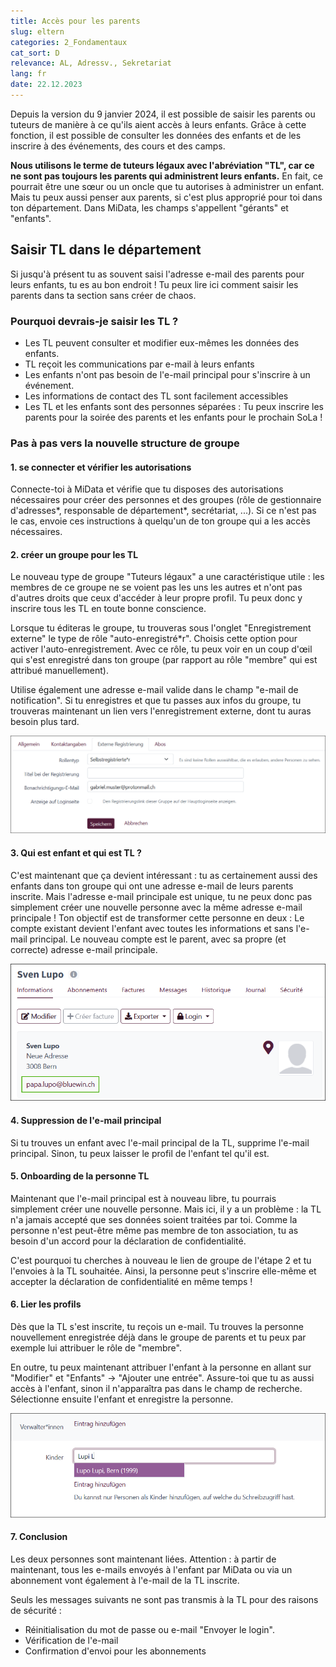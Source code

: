 ```yaml
---
title: Accès pour les parents
slug: eltern
categories: 2_Fondamentaux
cat_sort: D
relevance: AL, Adressv., Sekretariat
lang: fr
date: 22.12.2023
---
```


Depuis la version du 9 janvier 2024, il est possible de saisir les parents ou tuteurs de manière à ce qu'ils aient accès à leurs enfants. Grâce à cette fonction, il est possible de consulter les données des enfants et de les inscrire à des événements, des cours et des camps.

**Nous utilisons le terme de tuteurs légaux avec l'abréviation "TL", car ce ne sont pas toujours les parents qui administrent leurs enfants.** En fait, ce pourrait être une sœur ou un oncle que tu autorises à administrer un enfant. Mais tu peux aussi penser aux parents, si c'est plus approprié pour toi dans ton département. Dans MiData, les champs s'appellent "gérants" et "enfants".

## Saisir TL dans le département
Si jusqu'à présent tu as souvent saisi l'adresse e-mail des parents pour leurs enfants, tu es au bon endroit ! Tu peux lire ici comment saisir les parents dans ta section sans créer de chaos.

### Pourquoi devrais-je saisir les TL ?
- Les TL peuvent consulter et modifier eux-mêmes les données des enfants.
- TL reçoit les communications par e-mail à leurs enfants
- Les enfants n'ont pas besoin de l'e-mail principal pour s'inscrire à un événement.
- Les informations de contact des TL sont facilement accessibles
- Les TL et les enfants sont des personnes séparées : Tu peux inscrire les parents pour la soirée des parents et les enfants pour le prochain SoLa !

### Pas à pas vers la nouvelle structure de groupe
#### 1. se connecter et vérifier les autorisations

Connecte-toi à MiData et vérifie que tu disposes des autorisations nécessaires pour créer des personnes et des groupes (rôle de gestionnaire d'adresses\*, responsable de département\*, secrétariat, ...). Si ce n'est pas le cas, envoie ces instructions à quelqu'un de ton groupe qui a les accès nécessaires.

#### 2. créer un groupe pour les TL
Le nouveau type de groupe "Tuteurs légaux" a une caractéristique utile : les membres de ce groupe ne se voient pas les uns les autres et n'ont pas d'autres droits que ceux d'accéder à leur propre profil. Tu peux donc y inscrire tous les TL en toute bonne conscience.

Lorsque tu éditeras le groupe, tu trouveras sous l'onglet "Enregistrement externe" le type de rôle "auto-enregistré*r". Choisis cette option pour activer l'auto-enregistrement. Avec ce rôle, tu peux voir en un coup d'œil qui s'est enregistré dans ton groupe (par rapport au rôle "membre" qui est attribué manuellement). 

Utilise également une adresse e-mail valide dans le champ "e-mail de notification". Si tu enregistres et que tu passes aux infos du groupe, tu trouveras maintenant un lien vers l'enregistrement externe, dont tu auras besoin plus tard.

![Attribuer un enfant](/images/basicfunctions/selbst_reg_de.png)

#### 3. Qui est enfant et qui est TL ?
C'est maintenant que ça devient intéressant : tu as certainement aussi des enfants dans ton groupe qui ont une adresse e-mail de leurs parents inscrite. Mais l'adresse e-mail principale est unique, tu ne peux donc pas simplement créer une nouvelle personne avec la même adresse e-mail principale ! Ton objectif est de transformer cette personne en deux : Le compte existant devient l'enfant avec toutes les informations et sans l'e-mail principal. Le nouveau compte est le parent, avec sa propre (et correcte) adresse e-mail principale.

![Attribuer un enfant](/images/basicfunctions/kind_falsche_email_de.png)

#### 4. Suppression de l'e-mail principal
Si tu trouves un enfant avec l'e-mail principal de la TL, supprime l'e-mail principal. Sinon, tu peux laisser le profil de l'enfant tel qu'il est.

#### 5. Onboarding de la personne TL
Maintenant que l'e-mail principal est à nouveau libre, tu pourrais simplement créer une nouvelle personne. Mais ici, il y a un problème : la TL n'a jamais accepté que ses données soient traitées par toi. Comme la personne n'est peut-être même pas membre de ton association, tu as besoin d'un accord pour la déclaration de confidentialité. 

C'est pourquoi tu cherches à nouveau le lien de groupe de l'étape 2 et tu l'envoies à la TL souhaitée. Ainsi, la personne peut s'inscrire elle-même et accepter la déclaration de confidentialité en même temps !

#### 6. Lier les profils
Dès que la TL s'est inscrite, tu reçois un e-mail. Tu trouves la personne nouvellement enregistrée déjà dans le groupe de parents et tu peux par exemple lui attribuer le rôle de "membre".

En outre, tu peux maintenant attribuer l'enfant à la personne en allant sur "Modifier" et "Enfants" -> "Ajouter une entrée". Assure-toi que tu as aussi accès à l'enfant, sinon il n'apparaîtra pas dans le champ de recherche. Sélectionne ensuite l'enfant et enregistre la personne.

![Attribuer un enfant](/images/basicfunctions/kind_zuteilen_de.png)

#### 7. Conclusion
Les deux personnes sont maintenant liées. Attention : à partir de maintenant, tous les e-mails envoyés à l'enfant par MiData ou via un abonnement vont également à l'e-mail de la TL inscrite.

Seuls les messages suivants ne sont pas transmis à la TL pour des raisons de sécurité :
- Réinitialisation du mot de passe ou e-mail "Envoyer le login".
- Vérification de l'e-mail
- Confirmation d'envoi pour les abonnements
